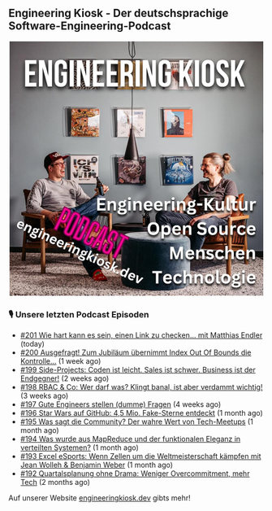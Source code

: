 ## Engineering Kiosk - Der deutschsprachige Software-Engineering-Podcast

<p align="center">
  <img width="500" height="500" src="https://github.com/EngineeringKiosk/.github/blob/main/images/podcast_square.jpg" alt="Engineering Kiosk Podcast" title="Engineering Kiosk Podcast">
</p>

### 🎙️ Unsere letzten Podcast Episoden


- [#201 Wie hart kann es sein, einen Link zu checken... mit Matthias Endler](https://engineeringkiosk.dev) (today)
- [#200 Ausgefragt! Zum Jubiläum übernimmt Index Out Of Bounds die Kontrolle...](https://engineeringkiosk.dev) (1 week ago)
- [#199 Side-Projects: Coden ist leicht. Sales ist schwer. Business ist der Endgegner!](https://engineeringkiosk.dev) (2 weeks ago)
- [#198 RBAC &amp; Co: Wer darf was? Klingt banal, ist aber verdammt wichtig!](https://engineeringkiosk.dev) (3 weeks ago)
- [#197 Gute Engineers stellen (dumme) Fragen](https://engineeringkiosk.dev) (4 weeks ago)
- [#196 Star Wars auf GitHub: 4,5 Mio. Fake-Sterne entdeckt](https://engineeringkiosk.dev) (1 month ago)
- [#195 Was sagt die Community? Der wahre Wert von Tech-Meetups](https://engineeringkiosk.dev) (1 month ago)
- [#194 Was wurde aus MapReduce und der funktionalen Eleganz in verteilten Systemen?](https://engineeringkiosk.dev) (1 month ago)
- [#193 Excel eSports: Wenn Zellen um die Weltmeisterschaft kämpfen mit Jean Wolleh &amp; Benjamin Weber](https://engineeringkiosk.dev) (1 month ago)
- [#192 Quartalsplanung ohne Drama: Weniger Overcommitment, mehr Tech](https://engineeringkiosk.dev) (2 months ago)

Auf unserer Website [engineeringkiosk.dev](https://engineeringkiosk.dev/) gibts mehr!
